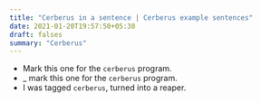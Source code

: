 ```yaml
---
title: "Cerberus in a sentence | Cerberus example sentences"
date: 2021-01-20T19:57:50+05:30
draft: falses
summary: "Cerberus"
---
```

- Mark this one for the `cerberus` program.
- _ mark this one for the `cerberus` program.
- I was tagged `cerberus`, turned into a reaper.
                 
